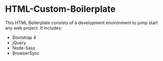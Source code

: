 # HTML-Custom-Boilerplate

This HTML Boilerplate consists of a development environment to jump start any web project. It includes:

- Bootstrap 4
- jQuery
- Node-Sass
- BrowserSync
